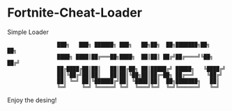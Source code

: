 # Fortnite-Cheat-Loader

Simple Loader

                    ███╗   ███╗ ██████╗ ███╗   ██╗██╗  ██╗███████╗██╗   ██╗
                    ████╗ ████║██╔═══██╗████╗  ██║██║ ██╔╝██╔════╝╚██╗ ██╔╝
                    ██╔████╔██║██║   ██║██╔██╗ ██║█████╔╝ █████╗   ╚████╔╝ 
                    ██║╚██╔╝██║██║   ██║██║╚██╗██║██╔═██╗ ██╔══╝    ╚██╔╝  
                    ██║ ╚═╝ ██║╚██████╔╝██║ ╚████║██║  ██╗███████╗   ██║   
                    ╚═╝     ╚═╝ ╚═════╝ ╚═╝  ╚═══╝╚═╝  ╚═╝╚══════╝   ╚═╝   
                                                                

Enjoy the desing!
